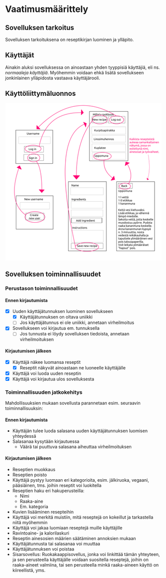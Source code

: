 # Vaatimusmäärittely

## Sovelluksen tarkoitus

Sovelluksen tarkoituksena on reseptikirjan luominen ja ylläpito.

## Käyttäjät

Ainakin aluksi sovelluksessa on ainoastaan yhden tyyppisiä käyttäjiä, eli ns. _normaaleja käyttäjiä_. Myöhemmin voidaan ehkä lisätä sovellukseen jonkinlainen ylläpidosta vastaava käyttäjärooli.  

## Käyttöliittymäluonnos
![](https://raw.githubusercontent.com/MillaKelhu/ot-harjoitustyo/master/dokumentaatio/kuvat/kayttoliittymaluonnos.png)

## Sovelluksen toiminnallisuudet

### Perustason toiminnallisuudet

#### Ennen kirjautumista
-[x] Uuden käyttäjätunnuksen luominen sovellukseen
  - [x] Käyttäjätunnuksen on oltava uniikki
  - [ ] Jos käyttäjätunnus ei ole uniikki, annetaan virheilmoitus
- [x] Sovellukseen voi kirjautua em. tunnuksella
  - [ ] Jos tunnusta ei löydy sovelluksen tiedoista, annetaan virheilmoituksen

#### Kirjautumisen jälkeen
- [x] Käyttäjä näkee luomansa reseptit
  - [x] Reseptit näkyvät ainoastaan ne luoneelle käyttäjälle
- [x] Käyttäjä voi luoda uuden reseptin
- [x] Käyttäjä voi kirjautua ulos sovelluksesta

### Toiminnallisuuden jatkokehitys
Mahdollisuuksien mukaan sovellusta parannetaan esim. seuraavin toiminnallisuuksin:

#### Ennen kirjautumista
* Käyttäjän tulee luoda salasana uuden käyttäjätunnuksen luomisen yhteydessä
* Salasanaa kysytään kirjautuessa
  * Väärä tai puuttuva salasana aiheuttaa virheilmoituksen

#### Kirjautumisen jälkeen
* Reseptien muokkaus
* Reseptien poisto
* Käyttäjä pystyy luomaan eri kategorioita, esim. jälkiruoka, vegaani, pääsiäinen, tms. joihin reseptit voi luokitella 
* Reseptien haku eri hakuperusteilla:
  * Nimi
  * Raaka-aine
  * Em. kategoria
* Kuvien lisääminen resepteihin
* Käyttäjä voi merkitä muistiin, mitä reseptejä on kokeillut ja tarkastella niitä myöhemmin
* Käyttäjä voi jakaa luomiaan reseptejä muille käyttäjille
* Ravintoaine- ja kalorilaskuri
* Reseptin ainesosien määrien säätäminen annoksien mukaan
* Käyttäjätunnusta tai salasanaa voi muuttaa
* Käyttäjätunnuksen voi poistaa
* Sisarsovellus: Ruokakaappisovellus, jonka voi linkittää tämän yhteyteen, ja sen perusteella käyttäjälle voidaan suositella reseptejä, joihin on raaka-aineet valmiina, tai sen perusteella minkä raaka-aineen käyttö on kiireellistä, yms.
